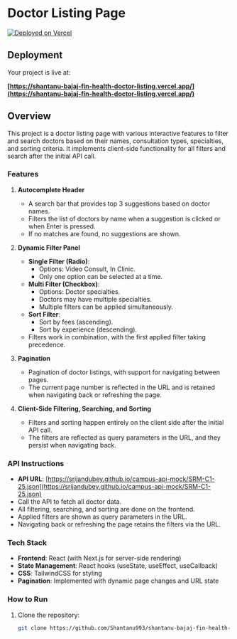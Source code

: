 # Doctor Listing Page

[![Deployed on Vercel](https://img.shields.io/badge/Deployed%20on-Vercel-black?style=for-the-badge&logo=vercel)](https://vercel.com/shantanu993s-projects/v0-doctor-listing-page-81)

## Deployment

Your project is live at:

**[https://shantanu-bajaj-fin-health-doctor-listing.vercel.app/](https://shantanu-bajaj-fin-health-doctor-listing.vercel.app/)**

## Overview

This project is a doctor listing page with various interactive features to filter and search doctors based on their names, consultation types, specialties, and sorting criteria. It implements client-side functionality for all filters and search after the initial API call.

### Features

1. **Autocomplete Header**
   - A search bar that provides top 3 suggestions based on doctor names.
   - Filters the list of doctors by name when a suggestion is clicked or when Enter is pressed.
   - If no matches are found, no suggestions are shown.

2. **Dynamic Filter Panel**
   - **Single Filter (Radio)**: 
     - Options: Video Consult, In Clinic.
     - Only one option can be selected at a time.
   - **Multi Filter (Checkbox)**: 
     - Options: Doctor specialties.
     - Doctors may have multiple specialties.
     - Multiple filters can be applied simultaneously.
   - **Sort Filter**:
     - Sort by fees (ascending).
     - Sort by experience (descending).
   - Filters work in combination, with the first applied filter taking precedence.

3. **Pagination**
   - Pagination of doctor listings, with support for navigating between pages.
   - The current page number is reflected in the URL and is retained when navigating back or refreshing the page.

4. **Client-Side Filtering, Searching, and Sorting**
   - Filters and sorting happen entirely on the client side after the initial API call.
   - The filters are reflected as query parameters in the URL, and they persist when navigating back.

### API Instructions

- **API URL**: [https://srijandubey.github.io/campus-api-mock/SRM-C1-25.json](https://srijandubey.github.io/campus-api-mock/SRM-C1-25.json)
- Call the API to fetch all doctor data.
- All filtering, searching, and sorting are done on the frontend.
- Applied filters are shown as query parameters in the URL.
- Navigating back or refreshing the page retains the filters via the URL.

### Tech Stack

- **Frontend**: React (with Next.js for server-side rendering)
- **State Management**: React hooks (useState, useEffect, useCallback)
- **CSS**: TailwindCSS for styling
- **Pagination**: Implemented with dynamic page changes and URL state

### How to Run

1. Clone the repository:
   ```bash
   git clone https://github.com/Shantanu993/shantanu-bajaj-fin-health-oa-doctor-listing-page.git
